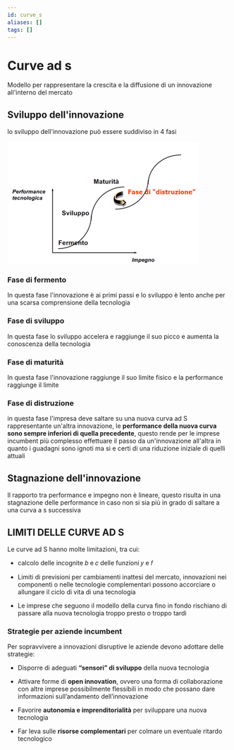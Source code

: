 ```yaml
---
id: curve_s
aliases: []
tags: []
---
```


# Curve ad s

Modello per rappresentare la crescita e la diffusione di un innovazione all'interno del mercato

## Sviluppo dell'innovazione

lo sviluppo dell'innovazione può essere suddiviso in 4 fasi

![](assets/gip/Pasted%20image%2020231214174652.png)

### Fase di fermento

In questa fase l'innovazione è ai primi passi e lo sviluppo è lento anche per una scarsa comprensione della tecnologia

### Fase di sviluppo

In questa fase lo sviluppo accelera e raggiunge il suo picco e aumenta la conoscenza della tecnologia

### Fase di maturità

In questa fase l'innovazione raggiunge il suo limite fisico e la performance raggiunge il limite

### Fase di distruzione

in questa fase l'impresa deve saltare su una nuova curva ad S rappresentante un'altra innovazione, le **performance della nuova curva sono sempre inferiori di quella precedente**, questo rende per le imprese incumbent più complesso effettuare il passo da un'innovazione all'altra in quanto i guadagni sono ignoti ma si e certi di una riduzione iniziale di quelli attuali

## Stagnazione dell'innovazione

Il rapporto tra performance e impegno non è lineare, questo risulta in una stagnazione delle performance in caso non si sia più in grado di saltare a una curva a s successiva


##  LIMITI DELLE CURVE AD S

Le curve ad S hanno molte limitazioni, tra cui:

- calcolo delle incognite 𝑏 e 𝑐 delle funzioni 𝑦 e 𝑓

- Limiti di previsioni per cambiamenti inattesi del mercato, innovazioni nei componenti o nelle tecnologie complementari possono accorciare o allungare il ciclo di vita di una tecnologia

- Le imprese che seguono il modello della curva fino in fondo rischiano di passare alla nuova tecnologia troppo presto o troppo tardi

### Strategie per aziende incumbent

Per sopravvivere a innovazioni disruptive le aziende devono adottare delle strategie:

- Disporre di adeguati **“sensori” di sviluppo** della nuova tecnologia

- Attivare forme di **open innovation**, ovvero una forma di collaborazione con altre imprese possibilmente flessibili in modo che possano dare informazioni sull’andamento dell’innovazione

- Favorire **autonomia e imprenditorialità** per sviluppare una nuova tecnologia

- Far leva sulle **risorse complementari** per colmare un eventuale ritardo tecnologico
